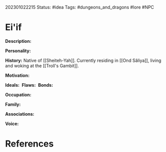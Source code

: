 202301022215
Status: #idea
Tags: #dungeons_and_dragons #lore #NPC 

# Ei'if
**Description:** 

**Personality:** 

**History:** Native of [[Sheiteh-Yah]]. Currently residing in [[Ond Sâliya]], living and woking at the [[Troll's Gambit]].

**Motivation:** 

**Ideals:** 
**Flaws:** 
**Bonds:** 

**Occupation:** 

**Family:** 

**Associations:** 

**Voice:** 



# References